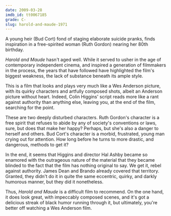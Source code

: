 ```yaml
---
date: 2009-03-28
imdb_id: tt0067185
grade: C-
slug: harold-and-maude-1971
---
```


A young heir (Bud Cort) fond of staging elaborate suicide pranks, finds inspiration in a free-spirited woman (Ruth Gordon) nearing her 80th birthday.

_Harold and Maude_ hasn't aged well. While it served to usher in the age of contemporary independent cinema, and inspired a generation of filmmakers in the process, the years that have followed have highlighted the film's biggest weakness, the lack of substance beneath its ample style.

This is a film that looks and plays very much like a Wes Anderson picture, with its quirky characters and artfully composed shots, albeit an Anderson picture without heart. Indeed, Colin Higgins' script reads more like a rant against authority than anything else, leaving you, at the end of the film, searching for the point.

These are two deeply disturbed characters. Ruth Gordon's character is a free spirit that refuses to abide by any of society's conventions or laws, sure, but does that make her happy? Perhaps, but she's also a danger to herself and others. Bud Cort's character is a morbid, frustrated, young man crying out for attention. How long before he turns to more drastic, and dangerous, methods to get it?

In the end, it seems that Higgins and director Hal Ashby became so enamored with the outrageous nature of the material that they became blinded to the fact that the film has nothing original to say. We get it, rebel against authority. James Dean and Brando already covered that territory. Granted, they didn't do it in quite the same eccentric, quirky, and darkly humorous manner, but they did it nonetheless.

Thus, _Harold and Maude_ is a difficult film to recommend. On the one hand, it does look great, with impeccably composed scenes, and it's got a delicious streak of black humor running through it, but ultimately, you're better off watching a Wes Anderson film.
